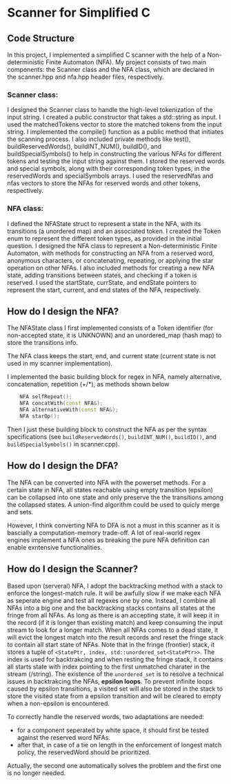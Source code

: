# Scanner for Simplified C

## Code Structure
In this project, I implemented a simplified C scanner with the help of a Non-deterministic Finite Automaton (NFA). My project consists of two main components: the Scanner class and the NFA class, which are declared in the scanner.hpp and nfa.hpp header files, respectively.

### Scanner class:

I designed the Scanner class to handle the high-level tokenization of the input string.
I created a public constructor that takes a std::string as input.
I used the matchedTokens vector to store the matched tokens from the input string.
I implemented the compile() function as a public method that initiates the scanning process.
I also included private methods like test(), buildReservedWords(), buildINT_NUM(), buildID(), and buildSpecialSymbols() to help in constructing the various NFAs for different tokens and testing the input string against them.
I stored the reserved words and special symbols, along with their corresponding token types, in the reservedWords and specialSymbols arrays.
I used the reservedNfas and nfas vectors to store the NFAs for reserved words and other tokens, respectively.

### NFA class:
I defined the NFAState struct to represent a state in the NFA, with its transitions (a unordered map) and an associated token.
I created the Token enum to represent the different token types, as provided in the initial question.
I designed the NFA class to represent a Non-deterministic Finite Automaton, with methods for constructing an NFA from a reserved word, anonymous characters, or concatenating, repeating, or applying the star operation on other NFAs.
I also included methods for creating a new NFA state, adding transitions between states, and checking if a token is reserved.
I used the startState, currState, and endState pointers to represent the start, current, and end states of the NFA, respectively.

## How do I design the NFA?

The NFAState class I first implemented consists of a Token identifier (for non-accepted state, it is UNKNOWN) and an unordered_map (hash map) to store the transitions info.

The NFA class keeps the start, end, and current state (current state is not used in my scanner implementation).

I implemented the basic building block for regex in NFA, namely alternative, concatenation, repetition (+/*), as methods shown below
```C++
    NFA selfRepeat();
    NFA concatWith(const NFA&);
    NFA alternativeWith(const NFA&);
    NFA starOp();
```
Then I just these building block to construct the NFA as per the syntax specifications (see `buildReservedWords()`, `buildINT_NUM()`, `buildID()`, and `buildSpecialSymbols()` in scanner.cpp).


## How do I design the DFA?

The NFA can be converted into NFA with the powerset methods. For a certain state in NFA, all states reachable using empty transition (epsilon) can be collapsed into one state and only preserve the the transitions among the collapsed states. A union-find algorithm could be used to quicly merge and sets.

However, I think converting NFA to DFA is not a must in this scanner as it is bascially a computation-memory trade-off. A lot of real-world regex engines implement a NFA ones as breaking the pure NFA definition can enable exntensive functionalities.


## How do I design the Scanner?
Based upon (serveral) NFA, I adopt the backtracking method with a stack to enforce the longest-match rule. It will be awfully slow if we make each NFA as seperate engine and test all regexes one by one. Instead, I combine all NFAs into a big one and the backtracking stacks contains all states at the fringe from all NFAs. As long as there is an accepting state, it will keep it in the record (if it is longer than existing match) and keep consuming the input stream to look for a longer match. When all NFAs comes to a dead state, it will evict the longest match into the result records and reset the fringe stack to contain all start state of NFAs.
Note that in the fringe (frontier) stack, it stores a tuple of `<StatePtr, index, std::unordered_set<StatePtr>>`. The index is used for backtrakcing and when resting the fringe stack, it contains all starts state with index pointing to the first unmatched charater in the stream (/string).
The existence of the `unordered_set` is to resolve a technical issues in backtrakcing the NFAs, **epsilon loops**. To prevent infinite loops caused by epsilon transitions, a visited set will also be stored in the stack to store the visited state from a epsilon transition and will be cleared to empty when a non-epsilon is encountered.

To correctly handle the reserved words, two adaptations are needed:
* for a component seperated by white space, it should first be tested against the reserved word NFAs.
* after that, in case of a tie on length in the enforcement of longest match policy, the reservedWord should be prioritized.

Actually, the second one automatically solves the problem and the first one is no longer needed.